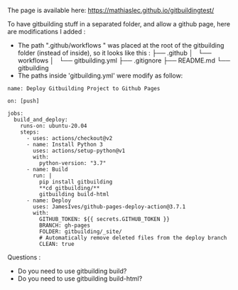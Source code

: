 The page is available here: https://mathiaslec.github.io/gitbuildingtest/  
  
To have gitbuilding stuff in a separated folder, and allow a github page, here are modifications I added :
- The path ".github/workflows " was placed at the root of the gitbuilding folder (instead of inside), so it looks like this : 
├── .github
│   └── workflows
│       └── gitbuilding.yml
├── .gitignore
├── README.md
└── gitbuilding
- The paths inside 'gitbuilding.yml' were modify as follow:  

```
name: Deploy Gitbuilding Project to Github Pages

on: [push]

jobs:
  build_and_deploy:
    runs-on: ubuntu-20.04
    steps:
      - uses: actions/checkout@v2
      - name: Install Python 3
        uses: actions/setup-python@v1
        with:
          python-version: "3.7"
      - name: Build
        run: |
          pip install gitbuilding
          **cd gitbuilding/**
          gitbuilding build-html
      - name: Deploy
        uses: JamesIves/github-pages-deploy-action@3.7.1
        with:
          GITHUB_TOKEN: ${{ secrets.GITHUB_TOKEN }}
          BRANCH: gh-pages
          FOLDER: gitbuilding/_site/
          # Automatically remove deleted files from the deploy branch
          CLEAN: true
```
  
Questions :
- Do you need to use gitbuilding build?  
- Do you need to use gitbuilding build-html?  